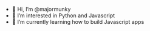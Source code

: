 - 👋 Hi, I’m @majormunky
- 👀 I’m interested in Python and Javascript
- 🌱 I’m currently learning how to build Javascript apps

<!---
majormunky/majormunky is a ✨ special ✨ repository because its `README.md` (this file) appears on your GitHub profile.
You can click the Preview link to take a look at your changes.
--->
